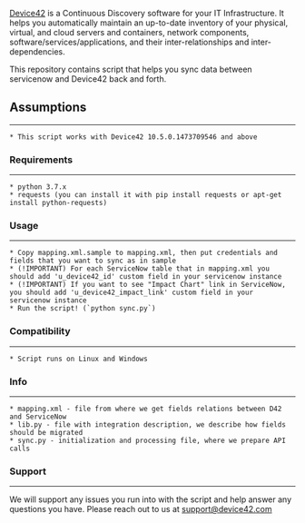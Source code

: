 [Device42](http://www.device42.com/) is a Continuous Discovery software for your IT Infrastructure. It helps you automatically maintain an up-to-date inventory of your physical, virtual, and cloud servers and containers, network components, software/services/applications, and their inter-relationships and inter-dependencies.


This repository contains script that helps you sync data between servicenow and Device42 back and forth.

## Assumptions
-----------------------------
    * This script works with Device42 10.5.0.1473709546 and above

### Requirements
-----------------------------
    * python 3.7.x
    * requests (you can install it with pip install requests or apt-get install python-requests)

### Usage
-----------------------------
	* Copy mapping.xml.sample to mapping.xml, then put credentials and fields that you want to sync as in sample
	* (!IMPORTANT) For each ServiceNow table that in mapping.xml you should add 'u_device42_id' custom field in your servicenow instance
	* (!IMPORTANT) If you want to see "Impact Chart" link in ServiceNow, you should add 'u_device42_impact_link' custom field in your servicenow instance
	* Run the script! (`python sync.py`)

### Compatibility
-----------------------------
    * Script runs on Linux and Windows

### Info
-----------------------------
    * mapping.xml - file from where we get fields relations between D42 and ServiceNow
    * lib.py - file with integration description, we describe how fields should be migrated
    * sync.py - initialization and processing file, where we prepare API calls

### Support
-----------------------------
We will support any issues you run into with the script and help answer any questions you have. Please reach out to us at support@device42.com


